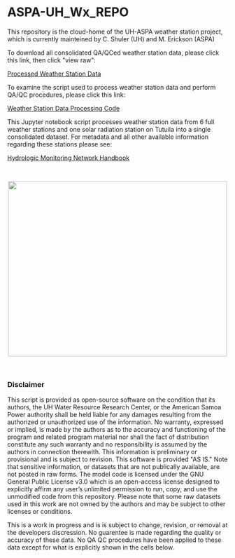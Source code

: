 # ASPA-UH_Wx_REPO
This repository is the cloud-home of the UH-ASPA weather station project, which is currently mainteined by C. Shuler (UH) and M. Erickson (ASPA)

To download all consolidated QA/QCed weather station data, please click this link, then click "view raw": 

[Processed Weather Station Data](workspace/QA_All_merged.csv)

To examine the script used to process weather station data and perform QA/QC procedures, please click this link:

[Weather Station Data Processing Code](ASPA-UH_Wx_Data_processing2.ipynb)

This Jupyter notebook script processes weather station data from 6 full weather stations and one solar radiation station on Tutuila into a single consolidated dataset. For metadata and all other available information regarding these stations please see: 

[Hydrologic Monitoring Network Handbook](Docs)


&nbsp;


<p align="center">
  <img width="500" height="400" src=/Docs/monitoring_instruments_small.jpg>
</p>





&nbsp;

### Disclaimer
This script is provided as open-source software on the condition that its authors, the UH Water Resource Research Center, or the American Samoa Power authority shall be held liable for any damages resulting from the authorized or unauthorized use of the information. No warranty, expressed or implied, is made by the authors as to the accuracy and functioning of the program and related program material nor shall the fact of distribution constitute any such warranty and no responsibility is assumed by the authors in connection therewith. This information is preliminary or provisional and is subject to revision. This software is provided "AS IS." Note that sensitive information, or datasets that are not publically available, are not posted in raw forms. The model code is licensed under the GNU General Public License v3.0 which is an open-access license designed to explicitly affirm any user’s unlimited permission to run, copy, and use the unmodified code from this repository. Please note that some raw datasets used in this work are not owned by the authors and may be subject to other licenses or conditions.

This is a work in progress and is is subject to change, revision, or removal at the developers discression. No guarentee is made regarding the quality or accuracy of these data. No QA QC procedures have been applied to these data except for what is explicitly shown in the cells below.
